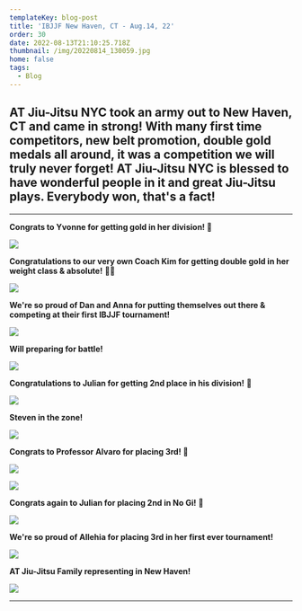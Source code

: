 ```yaml
---
templateKey: blog-post
title: 'IBJJF New Haven, CT - Aug.14, 22'
order: 30
date: 2022-08-13T21:10:25.718Z
thumbnail: /img/20220814_130059.jpg
home: false
tags:
  - Blog
---
```

## AT Jiu-Jitsu NYC took an army out to New Haven, CT and came in strong! With many first time competitors, new belt promotion, double gold medals all around, it was a competition we will truly never forget! AT Jiu-Jitsu NYC is blessed to have wonderful people in it and great Jiu-Jitsu plays. Everybody won, that's a fact!

- - -

**Congrats to Yvonne for getting gold in her division! 🥇**

![](/img/screenshot_20220814-055643_instagram.jpg)

**Congratulations to our very own Coach Kim for getting double gold in her weight class & absolute!** 🥇🥇

![](/img/20220813_191612.jpg)

**We're so proud of Dan and Anna for putting themselves out there & competing at their first IBJJF tournament!** 

![](/img/20220814_093214.jpg)

**Will preparing for battle!** 

![](/img/20220814_093822.jpg)

**Congratulations to Julian for getting 2nd place in his division!** 🥈

![](/img/20220813_155045.jpg)

**Steven in the zone!**

![](/img/20220814_094633.jpg)

**Congrats to Professor Alvaro for placing 3rd! 🥉**

![](/img/20220813_131152.jpg)

![](/img/20220814_164335.jpg)

**Congrats again to Julian for placing 2nd in No Gi!** 🥈

![](/img/whatsapp-image-2022-08-24-at-5.19.04-pm-9-.jpeg)

**We're so proud of Allehia for placing 3rd in her first ever tournament!** 

![](/img/20220814_115004.jpg)

**AT Jiu-Jitsu Family representing in New Haven!** 

![](/img/20220814_174518.jpg)

- - -
